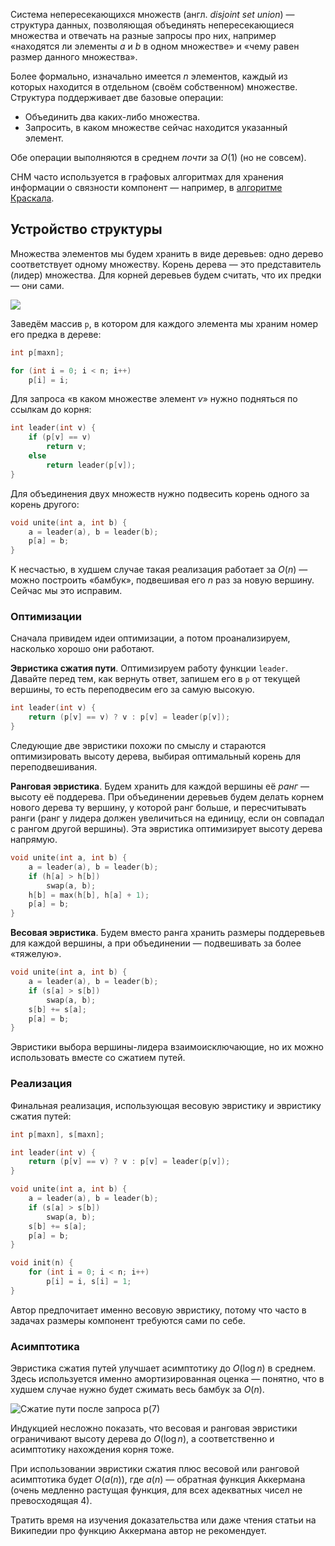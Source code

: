 
Система непересекающихся множеств (англ. *disjoint set union*) — структура данных, позволяющая объединять непересекающиеся множества и отвечать на разные запросы про них, например «находятся ли элементы $a$ и $b$ в одном множестве» и «чему равен размер данного множества».

Более формально, изначально имеется $n$ элементов, каждый из которых находится в отдельном (своём собственном) множестве. Структура поддерживает две базовые операции:

- Объединить два каких-либо множества.
- Запросить, в каком множестве сейчас находится указанный элемент.

Обе операции выполняются в среднем *почти* за $O(1)$ (но не совсем).

СНМ часто используется в графовых алгоритмах для хранения информации о связности компонент — например, в [алгоритме Краскала](/cs/spanning-trees/kruskal).

## Устройство структуры

Множества элементов мы будем хранить в виде деревьев: одно дерево соответствует одному множеству. Корень дерева — это представитель (лидер) множества. Для корней деревьев будем считать, что их предки — они сами.

![](../img/dsu.png)

Заведём массив `p`, в котором для каждого элемента мы храним номер его предка в дереве:

```c++
int p[maxn];

for (int i = 0; i < n; i++)
    p[i] = i;
```

Для запроса «в каком множестве элемент $v$» нужно подняться по ссылкам до корня:

```cpp
int leader(int v) {
    if (p[v] == v)
        return v;
    else
        return leader(p[v]);
}
```

Для объединения двух множеств нужно подвесить корень одного за корень другого:

```cpp
void unite(int a, int b) {
    a = leader(a), b = leader(b);
    p[a] = b;
}
```

К несчастью, в худшем случае такая реализация работает за $O(n)$ — можно построить «бамбук», подвешивая его $n$ раз за новую вершину. Сейчас мы это исправим.

### Оптимизации

Сначала привидем идеи оптимизации, а потом проанализируем, насколько хорошо они работают.

**Эвристика сжатия пути**. Оптимизируем работу функции `leader`. Давайте перед тем, как вернуть ответ, запишем его в `p` от текущей вершины, то есть переподвесим его за самую высокую.

```cpp
int leader(int v) {
    return (p[v] == v) ? v : p[v] = leader(p[v]);
}
```

Следующие две эвристики похожи по смыслу и стараются оптимизировать высоту дерева, выбирая оптимальный корень для переподвешивания.

**Ранговая эвристика**. Будем хранить для каждой вершины её *ранг* — высоту её поддерева. При объединении деревьев будем делать корнем нового дерева ту вершину, у которой ранг больше, и пересчитывать ранги (ранг у лидера должен увеличиться на единицу, если он совпадал с рангом другой вершины). Эта эвристика оптимизирует высоту дерева напрямую.

```cpp
void unite(int a, int b) {
    a = leader(a), b = leader(b);
    if (h[a] > h[b])
        swap(a, b);
    h[b] = max(h[b], h[a] + 1);
    p[a] = b;
}
```

**Весовая эвристика**. Будем вместо ранга хранить размеры поддеревьев для каждой вершины, а при объединении — подвешивать за более «тяжелую».

```cpp
void unite(int a, int b) {
    a = leader(a), b = leader(b);
    if (s[a] > s[b])
        swap(a, b);
    s[b] += s[a];
    p[a] = b;
}
```

Эвристики выбора вершины-лидера взаимоисключающие, но их можно использовать вместе со сжатием путей.

### Реализация

Финальная реализация, использующая весовую эвристику и эвристику сжатия путей:

```c++
int p[maxn], s[maxn];

int leader(int v) {
    return (p[v] == v) ? v : p[v] = leader(p[v]);
}

void unite(int a, int b) {
    a = leader(a), b = leader(b);
    if (s[a] > s[b])
        swap(a, b);
    s[b] += s[a];
    p[a] = b;
}

void init(n) {
    for (int i = 0; i < n; i++)
        p[i] = i, s[i] = 1;
}
```

Автор предпочитает именно весовую эвристику, потому что часто в задачах размеры компонент требуются сами по себе.

### Асимптотика

Эвристика сжатия путей улучшает асимптотику до $O(\log n)$ в среднем. Здесь используется именно амортизированная оценка — понятно, что в худшем случае нужно будет сжимать весь бамбук за $O(n)$.

![Сжатие пути после запроса $p(7)$](../img/path-compression.png)

Индукцией несложно показать, что весовая и ранговая эвристики ограничивают высоту дерева до $O(\log n)$, а соответственно и асимптотику нахождения корня тоже.

При использовании эвристики сжатия плюс весовой или ранговой асимптотика будет $O(a(n))$, где $a(n)$ — обратная функция Аккермана (очень медленно растущая функция, для всех адекватных чисел не превосходящая 4).

Тратить время на изучения доказательства или даже чтения статьи на Википедии про функцию Аккермана автор не рекомендует.

<!--

### Амортизированная стоимость $Get$

Проанализируем асимптотику операции $Get$ в случае, если мы применяем
обе эвристики. Пусть произошло $g$ операций типа $Get$ и $m$ операций
типа $Merge$, причём $g \\geq m$. Тогда суммарное время работы всех
$Get$ есть $O(g log^\*(m))$ (или, что то же самое, амортизированная
стоимость одного $Get$ есть $O(log^\*(m))$ ( [Что такое
$\\log^\*(x)$](https://ru.wikipedia.org/wiki/%D0%98%D1%82%D0%B5%D1%80%D0%B8%D1%80%D0%BE%D0%B2%D0%B0%D0%BD%D0%BD%D1%8B%D0%B9_%D0%BB%D0%BE%D0%B3%D0%B0%D1%80%D0%B8%D1%84%D0%BC)
).

Обозначим $d(v) \~-$ длину самого длинного пути вниз от вершины $v$.

Разобьём все операции $Get(v)$ на 3 типа:

1.  $v \~-$ корень или ребёнок корня в своём дереве. Таких операций
    будет не более $g$.
2.  $d(p(v)) \\leq C ^ {d(v)}$, где $C$ \~- некоторая констатнта,
    которую мы подберём позже. Такие запросы мы назовём быстро
    растущими, а ребро $(v, p(v)) \~-$ лёгким.
3.  $d(p(v)) \< C ^ {d(v)}$ $\~-$ такие запросы мы назовём медленно
    растущими, а соответствующее ребро $\~-$ тяжёлым.

На запросы первого типа мы ответим суммарно за $O(g)$.

Проанализируем быстро растущие запросы. Каждый раз в них $d(v)$
изменяется на $C^{d(v)}$. Поскольку $C$ не может быть больше
$log_2(m)$, каждая из этих операций выполнится за
$O(log^\*_C(log_2(m))) = O(log^\*(m))$.


### Лемма

Число вершин с $d(v) = i$ не превосходит $\frac{m}{2^i}$.

Доказательство этого утверждения (разумеется, по индукции) оставляется в
качестве упражнения читателю.

Проанализируем запросы 3 типа. Из леммы выше следует, что суммарное
количество операций в таких вызовах равно

$ \sum_{d=0}^{log_2(g)} \sum_{u: d(u) = u} C^d =
\sum_{d=0}^{log_2(g)} C^d \cdot \frac{m}{2^d}
m \cdot \sum_{d0}^{log_2(g)} \frac{C}{2} ^ d
$

Теперь, если мы хотим, чтобы получившееся выражение было $O(m)$, нужно
взять $C \in (e^\frac{1}{e}, 2)$.

Итак, мы получили, что суммарное время работы всех $Get$ есть $O(g) +
O(g \cdot \log^\star(m)) + O(m) = O(g \cdot \log^\star(m))$ (поскольку мы
предположили, что $g \ge m$).

### Асимптотика с обеими эвристиками (б/д)

Пусть нам поступаем $g$ запросов типа $GetRoot$ и $m$ запросов типа
$Merge$, причём $g \\leq n$. Тогда СНМ с обеими эвристиками выполнит их
за суммарное время $O((g+m) \\times \\alpha(g+m))$ [Что такое
$\\alpha(x)$](https://ru.wikipedia.org/wiki/%D0%A4%D1%83%D0%BD%D0%BA%D1%86%D0%B8%D1%8F_%D0%90%D0%BA%D0%BA%D0%B5%D1%80%D0%BC%D0%B0%D0%BD%D0%B0#%D0%9E%D0%B1%D1%80%D0%B0%D1%82%D0%BD%D0%B0%D1%8F_%D1%84%D1%83%D0%BD%D0%BA%D1%86%D0%B8%D1%8F)

На практике эта теорема означает, что суммарное количество операций
будет не более, чем в 5 раз больше, чем число запросов.

-->
